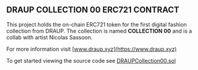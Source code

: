 ## DRAUP COLLECTION 00 ERC721 CONTRACT

This project holds the on-chain ERC721 token for the first digital fashion collection from DRAUP. The collection is named __COLLECTION 00__ and is a collab with artist Nicolas Sassoon.


For more information visit [www.draup.xyz](https://www.draup.xyz)



To get started viewing the source code see [DRAUPCollection00.sol](./src/DRAUPCollection00.sol)